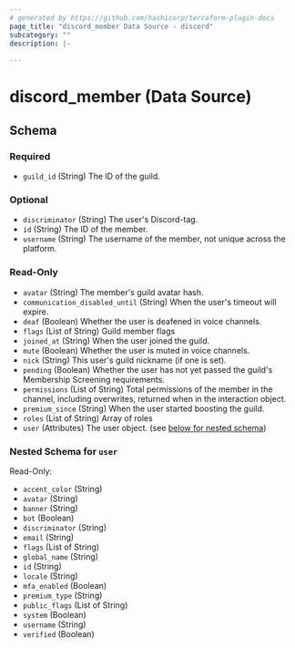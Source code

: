 ```yaml
---
# generated by https://github.com/hashicorp/terraform-plugin-docs
page_title: "discord_member Data Source - discord"
subcategory: ""
description: |-
  
---
```


# discord_member (Data Source)





<!-- schema generated by tfplugindocs -->
## Schema

### Required

- `guild_id` (String) The ID of the guild.

### Optional

- `discriminator` (String) The user's Discord-tag.
- `id` (String) The ID of the member.
- `username` (String) The username of the member, not unique across the platform.

### Read-Only

- `avatar` (String) The member's guild avatar hash.
- `communication_disabled_until` (String) When the user's timeout will expire.
- `deaf` (Boolean) Whether the user is deafened in voice channels.
- `flags` (List of String) Guild member flags
- `joined_at` (String) When the user joined the guild.
- `mute` (Boolean) Whether the user is muted in voice channels.
- `nick` (String) This user's guild nickname (if one is set).
- `pending` (Boolean) Whether the user has not yet passed the guild's Membership Screening requirements.
- `permissions` (List of String) Total permissions of the member in the channel, including overwrites, returned when in the interaction object.
- `premium_since` (String) When the user started boosting the guild.
- `roles` (List of String) Array of roles
- `user` (Attributes) The user object. (see [below for nested schema](#nestedatt--user))

<a id="nestedatt--user"></a>
### Nested Schema for `user`

Read-Only:

- `accent_color` (String)
- `avatar` (String)
- `banner` (String)
- `bot` (Boolean)
- `discriminator` (String)
- `email` (String)
- `flags` (List of String)
- `global_name` (String)
- `id` (String)
- `locale` (String)
- `mfa_enabled` (Boolean)
- `premium_type` (String)
- `public_flags` (List of String)
- `system` (Boolean)
- `username` (String)
- `verified` (Boolean)
